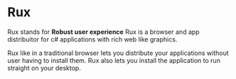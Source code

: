 # Rux

Rux stands for **Robust user experience**
Rux is a browser and app distribuitor for c# applications with rich web like graphics.

Rux like in a traditional browser lets you distribute your applications without user having to install them.
Rux also lets you install the application to run straight on your desktop.
